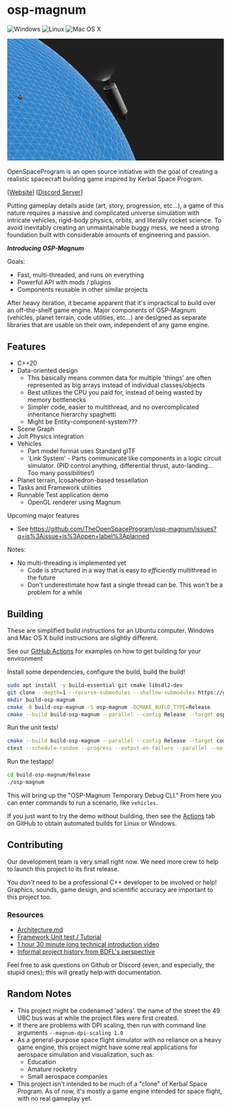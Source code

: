 # osp-magnum
![Windows](https://github.com/TheOpenSpaceProgram/osp-magnum/actions/workflows/windows.yml/badge.svg)
![Linux](https://github.com/TheOpenSpaceProgram/osp-magnum/actions/workflows/linux.yml/badge.svg)
![Mac OS X](https://github.com/TheOpenSpaceProgram/osp-magnum/actions/workflows/macos.yml/badge.svg)

![screenshot](screenshot0.png?raw=true "A Debug-rendered vehicle composed of parts flying over a planet.")

OpenSpaceProgram is an open source initiative with the goal of creating a realistic spacecraft building game inspired by Kerbal Space Program.

[[Website](https://openspaceprogram.org/)]  [[Discord Server](https://discord.gg/7xFsKRg)]

Putting gameplay details aside (art, story, progression, etc...), a game of this nature requires a massive and complicated universe simulation with intricate vehicles, rigid-body physics, orbits, and literally rocket science. To avoid inevitably creating an unmaintainable buggy mess, we need a strong foundation built with considerable amounts of engineering and passion.

***Introducing OSP-Magnum***

Goals:

* Fast, multi-threaded, and runs on everything
* Powerful API with mods / plugins
* Components reusable in other similar projects

After heavy iteration, it became apparent that it's impractical to build over an off-the-shelf game engine. Major components of OSP-Magnum (vehicles, planet terrain, code utilities, etc...) are designed as separate libraries that are usable on their own, independent of any game engine.

## Features

* C++20
* Data-oriented design
  * This basically means common data for multiple 'things' are often represented as big arrays instead of individual classes/objects
  * Best utilizes the CPU you paid for, instead of being wasted by memory bottlenecks
  * Simpler code, easier to multithread, and no overcomplicated inheritance hierarchy spaghetti
  * Might be Entity-component-system???
* Scene Graph
* Jolt Physics integration
* Vehicles
  * Part model format uses Standard glTF
  * 'Link System' - Parts communicate like components in a logic circuit simulator. (PID control anything, differential thrust, auto-landing... Too many possibilities!)
* Planet terrain, Icosahedron-based tessellation
* Tasks and Framework utilities
* Runnable Test application demo
  * OpenGL renderer using Magnum
  

Upcoming major features

* See https://github.com/TheOpenSpaceProgram/osp-magnum/issues?q=is%3Aissue+is%3Aopen+label%3Aplanned


Notes:

* No multi-threading is implemented yet
  * Code is structured in a way that is easy to *efficiently* multithread in the future 
  * Don't underestimate how fast a single thread can be. This won't be a problem for a while


## Building

These are simplified build instructions for an Ubuntu computer. Windows and Mac OS X build instructions are slightly different.

See our [GitHub Actions](https://github.com/TheOpenSpaceProgram/osp-magnum/tree/master/.github/workflows) for examples on how to get building for your environment

Install some dependencies, configure the build, build the build!

```bash
sudo apt install -y build-essential git cmake libsdl2-dev
git clone --depth=1 --recurse-submodules --shallow-submodules https://github.com/TheOpenSpaceProgram/osp-magnum.git osp-magnum
mkdir build-osp-magnum
cmake -B build-osp-magnum -S osp-magnum -DCMAKE_BUILD_TYPE=Release
cmake --build build-osp-magnum --parallel --config Release --target osp-magnum
```

Run the unit tests!

```bash
cmake --build build-osp-magnum --parallel --config Release --target compile-tests
ctest --schedule-random --progress --output-on-failure --parallel --no-tests error --build-config Release --test-dir build-osp-magnum/test
```

Run the testapp!

```bash
cd build-osp-magnum/Release
./osp-magnum
```

This will bring up the "OSP-Magnum Temporary Debug CLI." From here you can enter commands to run a scenario, like `vehicles`.

If you just want to try the demo without building, then see the [Actions](https://github.com/TheOpenSpaceProgram/osp-magnum/actions) tab on GitHub to obtain automated builds for Linux or Windows.

## Contributing

Our development team is very small right now. We need more crew to help to launch this project to its first release.

You *don't* need to be a professional C++ developer to be involved or help! Graphics, sounds, game design, and scientific accuracy are important to this project too.

### Resources

* [Architecture.md](docs/architecture.md)
* [Framework Unit test / Tutorial](test/framework/main.cpp)
* [1 hour 30 minute long technical introduction video](https://www.youtube.com/watch?v=vdUllp9-E6k)
* [Informal project history from BDFL's perspective](https://gist.github.com/Capital-Asterisk/a22c81ffff1bf20d5023bdd40909d31d)

Feel free to ask questions on Github or Discord (even, and especially, the stupid ones); this will greatly help with documentation.

## Random Notes
* This project might be codenamed 'adera'. the name of the street the 49 UBC bus was at while the project files were first created.
* If there are problems with DPI scaling, then run with command line arguments `--magnum-dpi-scaling 1.0`
* As a general-purpose space flight simulator with no reliance on a heavy game engine, this project might have some real applications for aerospace simulation and visualization, such as:
  * Education
  * Amature rocketry
  * Small aerospace companies
* This project isn't intended to be much of a "clone" of Kerbal Space Program. As of now, it's mostly a game engine intended for space flight, with no real gameplay yet.
